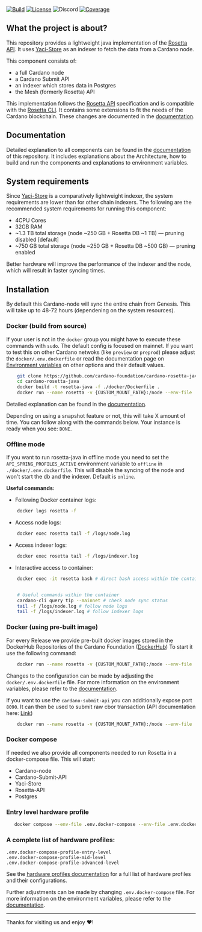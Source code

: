 [![Build](https://github.com/cardano-foundation/cardano-rosetta-java/actions/workflows/feature-mvn-build.yaml/badge.svg)](https://github.com/cardano-foundation/cardano-rosetta-java/actions/workflows/feature-mvn-build.yaml)
[![License](https://img.shields.io:/github/license/cardano-foundation/cardano-rosetta-java?label=license)](https://github.com/cardano-foundation/cardano-rosetta-java/blob/master/LICENSE)
![Discord](https://img.shields.io/discord/1022471509173882950)
[![Coverage](https://sonarcloud.io/api/project_badges/measure?project=cardano-foundation_cardano-rosetta-java&metric=coverage)](https://sonarcloud.io/summary/overall?id=cardano-foundation_cardano-rosetta-java)

## What the project is about?


This repository provides a lightweight java implementation of the [Rosetta API](https://github.com/coinbase/mesh-specifications). It uses [Yaci-Store](https://github.com/bloxbean/yaci-store) as an indexer
to fetch the data from a Cardano node.

This component consists of:

- a full Cardano node
- a Cardano Submit API
- an indexer which stores data in Postgres
- the Mesh (formerly Rosetta) API

This implementation follows the [Rosetta API](https://docs.cdp.coinbase.com/mesh/docs/api-reference/) specification and is compatible with the [Rosetta CLI](https://docs.cdp.coinbase.com/mesh/docs/mesh-cli/).
It contains some extensions to fit the needs of the Cardano blockchain. These changes are documented in the [documentation](https://cardano-foundation.github.io/cardano-rosetta-java/docs/core-concepts/cardano-addons).

## Documentation

Detailed explanation to all components can be found in the [documentation](https://cardano-foundation.github.io/cardano-rosetta-java/docs/intro) of this repository.
It includes explanations about the Architecture, how to build and run the components and explanations to environment variables.

## System requirements

Since [Yaci-Store](https://github.com/bloxbean/yaci-store) is a comparatively lightweight indexer, the system requirements are lower than for other chain indexers. The following are the recommended system requirements for running this component:

- 4CPU Cores
- 32GB RAM
- ~1.3 TB total storage (node ~250 GB + Rosetta DB ~1 TB) — pruning disabled [default]
- ~750 GB total storage (node ~250 GB + Rosetta DB ~500 GB) — pruning enabled

Better hardware will improve the performance of the indexer and the node, which will result in faster syncing times.

## Installation

By default this Cardano-node will sync the entire chain from Genesis.
This will take up to 48-72 hours (dependening on the system resources).

### Docker (build from source)

If your user is not in the `docker` group you might have to execute these commands with `sudo`.
The default config is focused on mainnet. If you want to test this on other Cardano netwoks (like `preview` or `preprod`) please adjust the `docker/.env.dockerfile` or read the documentation page on [Environment variables](https://cardano-foundation.github.io/cardano-rosetta-java/docs/install-and-deploy/env-vars) on other options and their default values.

```bash
    git clone https://github.com/cardano-foundation/cardano-rosetta-java
    cd cardano-rosetta-java
    docker build -t rosetta-java -f ./docker/Dockerfile .
    docker run --name rosetta -v {CUSTOM_MOUNT_PATH}:/node --env-file ./docker/.env.dockerfile --env-file ./docker/.env.docker-profile-mid-level -p 8082:8082 --shm-size=4g -d rosetta-java
```

Detailed explanation can be found in the [documentation](https://cardano-foundation.github.io/cardano-rosetta-java/docs/install-and-deploy/docker).

Depending on using a snapshot feature or not, this will take X amount of time. You can follow along with the commands below. Your instance is ready when you see: `DONE`.

### Offline mode

If you want to run rosetta-java in offline mode you need to set the `API_SPRING_PROFILES_ACTIVE` environment variable to `offline` in `./docker/.env.dockerfile`.
This will disable the syncing of the node and won't start the db and the indexer.
Default is `online`.

**Useful commands:**

- Following Docker container logs:

```bash
    docker logs rosetta -f
```

- Access node logs:

```bash
    docker exec rosetta tail -f /logs/node.log
```

- Access indexer logs:

```bash
    docker exec rosetta tail -f /logs/indexer.log
```

- Interactive access to container:

```bash
    docker exec -it rosetta bash # direct bash access within the container


    # Useful commands within the container
    cardano-cli query tip --mainnet # check node sync status
    tail -f /logs/node.log # follow node logs
    tail -f /logs/indexer.log # follow indexer logs
```

### Docker (using pre-built image)

For every Release we provide pre-built docker images stored in the DockerHub Repositories of the Cardano Foundation ([DockerHub](https://hub.docker.com/orgs/cardanofoundation/repositories))
To start it use the following command:

```bash
    docker run --name rosetta -v {CUSTOM_MOUNT_PATH}:/node --env-file ./docker/.env.dockerfile --env-file ./docker/.env.docker-profile-mid-level -p 8082:8082 --shm-size=4g -d cardanofoundation/cardano-rosetta-java:1.4.0
```

Changes to the configuration can be made by adjusting the `docker/.env.dockerfile` file. For more information on the environment variables, please refer to the [documentation](https://cardano-foundation.github.io/cardano-rosetta-java/docs/install-and-deploy/env-vars).

If you want to use the `cardano-submit-api` you can additionally expose port `8090`. It can then be used to submit raw cbor transaction (API documentation here: [Link](https://input-output-hk.github.io/cardano-rest/submit-api/))

```bash
    docker run --name rosetta -v {CUSTOM_MOUNT_PATH}:/node --env-file ./docker/.env.dockerfile --env-file ./docker/.env.docker-profile-mid-level -p 8090:8090 -p 8082:8082 --shm-size=4g -d cardanofoundation/cardano-rosetta-java:1.4.0
```

### Docker compose

If needed we also provide all components needed to run Rosetta in a docker-compose file.
This will start:

- Cardano-node
- Cardano-Submit-API
- Yaci-Store
- Rosetta-API
- Postgres

### Entry level hardware profile

```bash
   docker compose --env-file .env.docker-compose --env-file .env.docker-compose-profile-mid-level -f docker-compose.yaml up -d
```

### A complete list of hardware profiles:

```
.env.docker-compose-profile-entry-level
.env.docker-compose-profile-mid-level
.env.docker-compose-profile-advanced-level
```

See the [hardware profiles documentation](https://cardano-foundation.github.io/cardano-rosetta-java/docs/install-and-deploy/hardware-profiles) for a full list of hardware profiles and their configurations.

Further adjustments can be made by changing `.env.docker-compose` file. For more information on the environment variables, please refer to the [documentation](https://cardano-foundation.github.io/cardano-rosetta-java/docs/install-and-deploy/env-vars).

---

Thanks for visiting us and enjoy :heart:!

